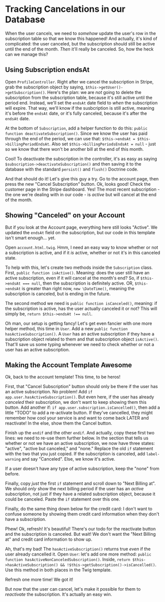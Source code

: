 # Tracking Cancelations in our Database

When the user cancels, we need to *somehow* update the user's row in the subscription
table so that we know this happened! And actually, it's kind of complicated: the
user canceled, but the subscription should still be active until the end of the
month. *Then* it'll really be canceled. So, how the heck can we manage this?

## Using Subscription endsAt

Open `ProfileController`. Right after we cancel the subscription in Stripe, grab
the subscription object by saying, `$this->getUser()->getSubscription()`. Here's
the plan: we are *not* going to delete the subscription from the subscription
table, because it's still active until the period end. Instead, we'll set the
`endsAt` date field to *when* the subscription will expire. That way, we'll know
if the susbcription is still active, meaning it's before the `endsAt` date, or it's
fully canceled, because it's after the `endsAt` date.

At the bottom of `Subscription`, add a helper function to do this:
`public function deactivateSubscription()`. Since we know the user has paid through
the end of the period, we can use that: `$this->endsAt = $this->billingPeriodEndsAt`.
Also set `$this->billingPeriodsEndsAt = null` - just so we know that there won't
be another bill at the end of this month.

Cool! To deactivate the subscription in the controller, it's as easy as saying
`$subscription->deactivateSubscription()` and then saving it to the database with
the standard `persist()` and `flush()` Doctrine code.

And that should do it! Let's give this guy a try. Go to the account page, then press
the new "Cancel Subscription" button. Ok, looks good! Check the customer page in
the Stripe dashboard. Yes! The most recent subscription - the one we're dealing
with in our code - is *active* but will cancel at the end of the month.

## Showing "Canceled" on your Account

But if you look at the Account page, everything here still looks "Active". We updated
the `endsAt` field on the subscription, but our code in this template isn't smart
enough... yet.

Open `account.html.twig`. Hmm, I need an easy way to know whether or not a subscription
is active, and if it *is* active, whether or not it's in this canceled state.

To help with this, let's create two methods inside the `Subscription` class.
First, `public function isActive()`. Meaning: does the user still have an active
subscription, even if it will cancel at the month's end? So, if
`$this->endsAt === null`, then the subscription is definitely active. OR,
`$this->endsAt` is greater than right now, `new \DateTime()`, meaning the subscription
is canceled, but is ending in the future.

The second method we need is `public function isCanceled()`, meaning: if the subscription
is active, has the user actually canceled it or not? This will simply be,
`return $this->endsAt !== null`.

Oh man, our setup is getting fancy! Let's get even fancier with one more helper
method, this time in `User`. Add a new `public function hasActiveSubscription()`.
A `User` has an active subscription if they have a subscription object related to
them and that subscription object `isActive()`. That'll save us some typing whenever
we need to check whether or not a user has an active subscription.

## Making the Account Template Awesome

Ok, back to the account template! This time, to be heros!

First, that "Cancel Subscription" button should only be there if the user has an
active subscription. No problem! Add `if app.user.hasActiveSubscription()`. But even
here, if the user has already *canceled* their subscription, we don't want to keep
showing them this button. Add another if: `if app.user.subscription.isCancelled()`,
then add a little "TODO" to add a re-activate button. If they've cancelled, they
might remember how cool your service is and want to come back LATER and reactivate!
In the else, show them the Cancel button.

Finish up the `endif` and the other `endif`. And actually, copy these first two lines:
we need to re-use them further below. In the section that tells us whether or not
we have an active subscription, we now have three states:  "active",
"active but canceled," and "none." Replace the old `if` statement with the two
that you just copied. If the subscription is canceled, add `label-warning` and say
"Canceled". Else, we know it's active.

If a user doesn't have any type of active subscription, keep the "none" from before.

Finally, copy *just* the first `if` statement and scroll down to "Next Billing at".
We should *only* show the next billing period if the user has an *active* subscription,
not just if they have a related subscription object, because it could be canceled.
Paste the `if` statement over this one.

Finally, do the same thing down below for the credit card: I don't want to confuse
someone by showing them credit card information when they don't have a subscription.

Phew! Ok, refresh! It's beautiful! There's our todo for the reactivate button and
the subscription is canceled. But wait! We don't want the "Next Billing at" and
credit card information to show up.

Ah, that's my bad! The `hasActiveSubscription()` returns true *even* if the user
already cancelled it. Open `User`: let's add one more method: 
`public function hasActiveNonCanceledSubscription()`. Inside,
`return $this->hasActiveSubscription() && !$this->getSubscription()->isCancelled()`.
Use this method in both places in the Twig template.

Refresh one more time! We got it!

But now that the user can cancel, let's make it possible for them to *reactivate*
the subscription. It's actually an easy win.
